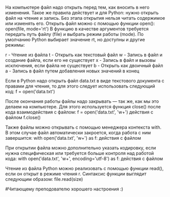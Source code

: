 
На компьютере файл надо открыть перед тем, как вносить в него изменения. Такое же правила действует и для Python: нужно открыть файл на чтение и запись. Без этапа открытия нельзя читать содержимое или изменять его. Открыть файл можно с помощью функции open():
open(file, mode='rt')
В функцию в качестве аргументов требуется передать путь файлу (file) и выбрать режим работы (mode). По умолчанию Python выбирает значение rt, но доступны и другие режимы:

r - Чтение из файла 
t - Открыть как текстовый файл
w - Запись в файл и создание файла, если его не существует
x - Запись в файл и вызовы исключения, если файла не существует
b - Открыть как двоичный файл
a - Запись в файл путем добавления новых значений в конец

Если в Python надо открыть файл data.txt в виде текстового документа с правами для чтения, то для этого следует использовать следующий код:
f = open('data.txt')

После окончания работы файлы надо закрывать — так же, как мы это делаем на компьютере. Для этого используется функция close() после кода взаимодействия с файлом:
f = open('data.txt', 'w+')
 действия с файлом
f.close()

Также файлы можно открывать с помощью менеджера контекста with. В этом случае файл автоматически закроется, когда работа с ним завершится:
with open('data.txt', 'w+') as f:
 действия с файлом

При открытии файла можно дополнительно указать кодировку, если нужна специфическая или требуется больше контроля над работой кода:
with open('data.txt', 'w+', encoding='utf-8') as f:
 действия с файлом

Чтение из файла Python можно реализовать с помощью функции read(), если он открыт в режиме чтения r. Синтаксис функции выглядит следующим образом:
file.read(size)

#Читающему преподователю хорошего настроения :)
